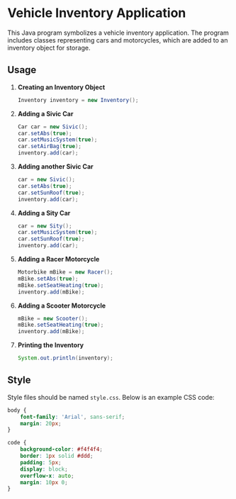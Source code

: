 # Vehicle Inventory Application

This Java program symbolizes a vehicle inventory application. The program includes classes representing cars and motorcycles, which are added to an inventory object for storage.

## Usage

1. **Creating an Inventory Object**

    ```java
    Inventory inventory = new Inventory();
    ```

2. **Adding a Sivic Car**

    ```java
    Car car = new Sivic();
    car.setAbs(true);
    car.setMusicSystem(true);
    car.setAirBag(true);
    inventory.add(car);
    ```

3. **Adding another Sivic Car**

    ```java
    car = new Sivic();
    car.setAbs(true);
    car.setSunRoof(true);
    inventory.add(car);
    ```

4. **Adding a Sity Car**

    ```java
    car = new Sity();
    car.setMusicSystem(true);
    car.setSunRoof(true);
    inventory.add(car);
    ```

5. **Adding a Racer Motorcycle**

    ```java
    Motorbike mBike = new Racer();
    mBike.setAbs(true);
    mBike.setSeatHeating(true);
    inventory.add(mBike);
    ```

6. **Adding a Scooter Motorcycle**

    ```java
    mBike = new Scooter();
    mBike.setSeatHeating(true);
    inventory.add(mBike);
    ```

7. **Printing the Inventory**

    ```java
    System.out.println(inventory);
    ```

## Style

Style files should be named `style.css`. Below is an example CSS code:

```css
body {
    font-family: 'Arial', sans-serif;
    margin: 20px;
}

code {
    background-color: #f4f4f4;
    border: 1px solid #ddd;
    padding: 5px;
    display: block;
    overflow-x: auto;
    margin: 10px 0;
}
